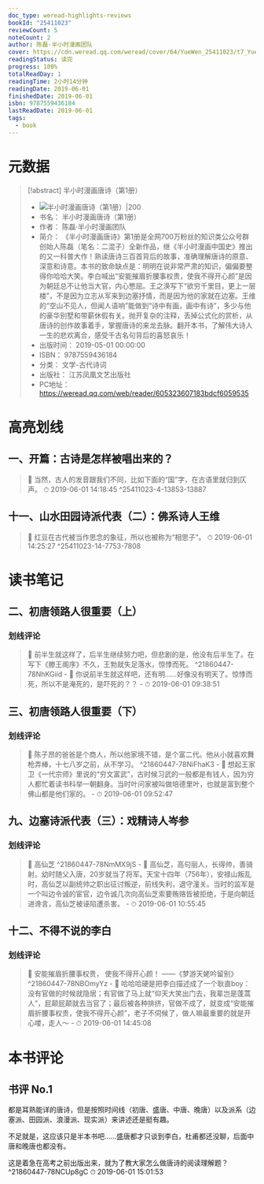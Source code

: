 ```yaml
---
doc_type: weread-highlights-reviews
bookId: "25411023"
reviewCount: 5
noteCount: 2
author: 陈磊·半小时漫画团队
cover: https://cdn.weread.qq.com/weread/cover/64/YueWen_25411023/t7_YueWen_25411023.jpg
readingStatus: 读完
progress: 100%
totalReadDay: 1
readingTime: 2小时14分钟
readingDate: 2019-06-01
finishedDate: 2019-06-01
isbn: 9787559436184
lastReadDate: 2019-06-01
tags:
  - book
---
```

# 元数据
> [!abstract] 半小时漫画唐诗（第1册）
> - ![ 半小时漫画唐诗（第1册）|200](https://cdn.weread.qq.com/weread/cover/64/YueWen_25411023/t7_YueWen_25411023.jpg)
> - 书名： 半小时漫画唐诗（第1册）
> - 作者： 陈磊·半小时漫画团队
> - 简介： 《半小时漫画唐诗》第1册是全网700万粉丝的知识类公众号群创始人陈磊（笔名：二混子）全新作品，继《半小时漫画中国史》推出的又一科普大作！熟读唐诗三百首背后的故事，准确理解唐诗的原意、深意和诗意。本书的致命缺点是：明明在说非常严肃的知识，偏偏要整得你哈哈大笑。李白喊出“安能摧眉折腰事权贵，使我不得开心颜”是因为朝廷总不让他当大官，内心憋屈。王之涣写下“欲穷千里目，更上一层楼”，不是因为立志从军来到边塞抒情，而是因为他的家就在边塞。王维的“空山不见人，但闻人语响”能做到“诗中有画，画中有诗”，多少与他的豪华别墅和带薪休假有关。抛开复杂的注释，丢掉公式化的赏析，从唐诗的创作故事着手，掌握唐诗的来龙去脉。翻开本书，了解伟大诗人一生的悲欢离合，感受千古名句背后的喜怒哀乐！
> - 出版时间： 2019-05-01 00:00:00
> - ISBN： 9787559436184
> - 分类： 文学-古代诗词
> - 出版社： 江苏凤凰文艺出版社
> - PC地址：https://weread.qq.com/web/reader/605323607183bdcf6059535

# 高亮划线

## 一、开篇：古诗是怎样被唱出来的？

> 📌 当然，古人的发音跟我们不同，比如下面的“国”字，在古语里就归到仄声。 
> ⏱ 2019-06-01 14:18:45 ^25411023-4-13853-13887

## 十一、山水田园诗派代表（二）：佛系诗人王维

> 📌 红豆在古代被当作思念的象征，所以也被称为“相思子”。 
> ⏱ 2019-06-01 14:25:27 ^25411023-14-7753-7808

# 读书笔记

## 二、初唐领路人很重要（上）

### 划线评论
> 📌 前半生就这样了，后半生继续努力吧，但悲剧的是，他没有后半生了。在写下《滕王阁序》不久，王勃就失足落水，惊悸而死。  ^21860447-78NhKGiid
    - 💭 你说前半生就这样吧，还有明……好像没有明天了。惊悸而死，所以不是淹死的，是吓死的？？
    - ⏱ 2019-06-01 09:38:51
   
## 三、初唐领路人很重要（下）

### 划线评论
> 📌 陈子昂的爸爸是个商人，所以他家境不错，是个富二代。他从小就喜欢舞枪弄棒，十七八岁之前，从不学习。  ^21860447-78NiFhaK3
    - 💭 想起王家卫《一代宗师》里说的“穷文富武”，古时候习武的一般都是有钱人，因为穷人都忙着读书科举一朝翻身。当时叶问家被叫做培德里叶，也就是富到整个佛山都是他们家的。
    - ⏱ 2019-06-01 09:52:47
   
## 九、边塞诗派代表（三）：戏精诗人岑参

### 划线评论
> 📌 高仙芝  ^21860447-78NmMX9jS
    - 💭 高仙芝，高句丽人，长得帅，善骑射。幼时随父入唐，20岁就当了将军。天宝十四年（756年），安禄山叛乱时，高仙芝以副统帅之职出征讨叛逆，前线失利，退守潼关。当时的监军是一个叫边令诚的宦官，边令诚几次向高仙芝索要贿赂皆被拒绝，于是向朝廷进谗言，高仙芝被诬陷遭杀害。
    - ⏱ 2019-06-01 10:55:45
   
## 十二、不得不说的李白

### 划线评论
> 📌 安能摧眉折腰事权贵，
使我不得开心颜！
——《梦游天姥吟留别》  ^21860447-78NBOmyYz
    - 💭 哈哈哈硬是把李白描述成了一个耿直boy：没有官做的时候就隐居；有官做了马上就“仰天大笑出门去，我辈岂是蓬蒿人”，屁颠屁颠就去当官了；最后被各种排挤，官做不成了，就变成“安能摧眉折腰事权贵，使我不得开心颜”，老子不伺候了，做人嘛最重要的就是开心喽，走人～
    - ⏱ 2019-06-01 14:45:08
   
# 本书评论

## 书评 No.1 
都是耳熟能详的唐诗，但是按照时间线（初唐、盛唐、中唐、晚唐）以及派系（边塞派、田园派、浪漫派、现实派）来讲述还是挺有趣。

不足就是，这应该只是半本书吧……盛唐都才只谈到李白，杜甫都还没聊，后面中唐和晚唐也都没有。

这是着急在高考之前出版出来，就为了教大家怎么做唐诗的阅读理解题？ ^21860447-78NCUp8gC
⏱ 2019-06-01 15:01:53

